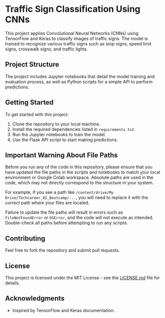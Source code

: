 

# Traffic Sign Classification Using CNNs

This project applies Convolutional Neural Networks (CNNs) using TensorFlow and Keras to classify images of traffic signs. The model is trained to recognize various traffic signs such as stop signs, speed limit signs, crosswalk signs, and traffic lights.

## Project Structure

The project includes Jupyter notebooks that detail the model training and evaluation process, as well as Python scripts for a simple API to perform predictions.

## Getting Started

To get started with this project:

1. Clone the repository to your local machine.
2. Install the required dependencies listed in `requirements.txt`.
3. Run the Jupyter notebooks to train the model.
4. Use the Flask API script to start making predictions.

## Important Warning About File Paths

Before you run any of the code in this repository, please ensure that you have updated the file paths in the scripts and notebooks to match your local environment or Google Colab workspace. Absolute paths are used in the code, which may not directly correspond to the structure in your system.

For example, if you see a path like `/content/drive/My Drive/Techcareer_AI_Bootcamp/...`, you will need to replace it with the correct path where your files are located.

Failure to update the file paths will result in errors such as `FileNotFoundError` or `OSError`, and the code will not execute as intended. Double-check all paths before attempting to run any scripts.



## Contributing

Feel free to fork the repository and submit pull requests.

## License

This project is licensed under the MIT License - see the [LICENSE.md](LICENSE) file for details.

## Acknowledgments


* Inspired by TensorFlow and Keras documentation.

